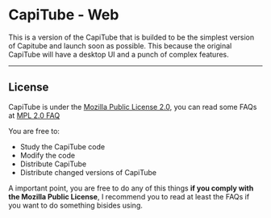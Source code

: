 # CapiTube - Web
This is a version of the CapiTube that is builded to be the simplest version of Capitube and launch soon as possible. This because the original CapiTube will have a desktop UI and a punch of complex features.

***

## License
CapiTube is under the [Mozilla Public License 2.0](https://www.mozilla.org/en-US/MPL/2.0/), you can read some FAQs at [MPL 2.0 FAQ](https://www.mozilla.org/en-US/MPL/2.0/FAQ/)

You are free to:
 - Study the CapiTube code
 - Modify the code
 - Distribute CapiTube
 - Distribute changed versions of CapiTube

A important point, you are free to do any of this things **if you comply with the Mozilla Public License**, I recommend you to read at least the FAQs if you want to do something bisides using.
